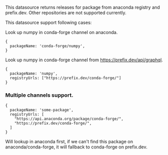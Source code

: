 This datasource returns releases for package from anaconda registry and prefix.dev. Other repositories are not supported currently.

This datasource support following cases:

Look up numpy in conda-forge channel on anaconda.

```
{
  packageName: 'conda-forge/numpy',
}
```

Look up numpy in conda-forge channel from https://prefix.dev/api/graphql.

```
{
  packageName: 'numpy',
  registryUrls: ["https://prefix.dev/conda-forge/"]
}
```

### Multiple channels support.

```
{
  packageName: 'some-package',
  registryUrls: [
    "https://api.anaconda.org/package/conda-forge/",
    "https://prefix.dev/conda-forge/",
  ]
}
```

Will lookup in anaconda first, if we can't find this package on anaconda/conda-forge, it will fallback to conda-forge on prefix.dev.
